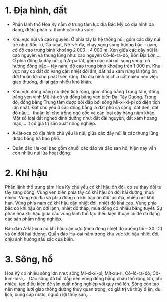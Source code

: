 # 1. Địa hình, đất

- Phần lãnh thổ Hoa Kỳ nằm ở trung tâm lục địa Bắc Mỹ có địa hình đa dạng, được phân ra thành các khu vực:

+ Khu vực núi và cao nguyên: Ở phía tây là hệ thống núi, gồm các dãy núi trẻ như: Rốc-ki, Ca-xcat, Nê-vê-đa, chạy song song hướng bắc – nam, có độ cao trung bình khoảng 2 000 – 4 000 m. Xen giữa các dãy núi là cao nguyên và thung lũng như: cao nguyên Cô-lô-ra-đô, Bồn Địa Lớn,... Ở phía đông là dãy núi già A-pa-lát, gồm các dãi núi song song, có hướng đông bắc – tây nam, độ cao trung bình khoảng trên 1 000 m. Khu vực này có đất đỏ vàng cận nhiệt đới ẩm, đất nâu xám rừng lá rộng ôn đới thuận lợi cho phát triển rừng. Do địa hình bị chia cắt nhiều nên việc giao thương, đi lại gặp nhiều khó khăn.

+ Khu vực đồng bằng có diện tích rộng, gồm đồng bằng Trung tâm, đồng bằng ven vịnh Mê-hi-cô và đồng bằng ven biển Đại Tây Dương. Trong đó, đồng bằng Trung tâm được bồi đắp bởi sông Mi-xi-xi-pi có diện tích lớn nhất. Đất chủ yếu ở các đồng bằng là đất phù sa sông, đất đen, đất đỏ nâu,... thuận lợi cho trồng ngũ cốc và các loại cây hàng năm khác. Một số loại đất nghèo dinh dưỡng như: đất đài nguyên, đất xám hoang mạc,... ít có giá trị sản xuất nông nghiệp.

- A-lát-xca có địa hình chủ yếu là núi, giữa các dãy núi là các thung lũng được băng hà bao phủ.

- Quần đảo Ha-oai bao gồm chuỗi các đảo và đảo san hô, hiện nay vẫn còn nhiều núi lửa hoạt động.

# 2. Khí hậu

Phần lãnh thổ trung tâm Hoa Kỳ chủ yếu có khí hậu ôn đới, có sự thay đổi từ tây sang đông. Vùng ven biển phía tây có khí hậu ôn đới hải dương, mưa nhiều. Vùng nội địa và phía đông có khí hậu ôn đới lục địa, nhiều nơi khô hạn. Vùng phía nam có khí hậu cận nhiệt đới, nhiệt độ khá cao. Vùng phía bắc có khí hậu ôn đới lạnh, nhiệt độ thấp, mùa đông có nhiều băng tuyết. Sự phân hóa khí hậu giữa các vùng lãnh thổ tạo điều kiện thuận lợi để đa dạng các sản phẩm nông nghiệp.

Bán đảo A-lát-xca có khí hậu cận cực (mùa đông nhiệt độ xuống tới – 30 °C) và ôn đới hải dương. Quần đảo Ha-oai nằm trong khu vực khí hậu nhiệt đới, chịu ảnh hưởng sâu sắc của biển.

# 3. Sông, hồ

Hoa Kỳ có nhiều sông lớn như: sông Mi-xi-xi-pi, Mít-xu-ri, Cô-lô-ra-đô, Cô-lum-bi-a,... Các sông đã bồi đắp nên vùng đồng bằng châu thổ rộng lớn, phì nhiêu, tạo điều kiện để sản xuất nông nghiệp với quy mô lớn. Sông còn tạo nên mạng lưới giao thông đường thủy quan trọng, có giá trị về thủy điện, du lịch, cung cấp nước, nguồn lợi thủy sản,...